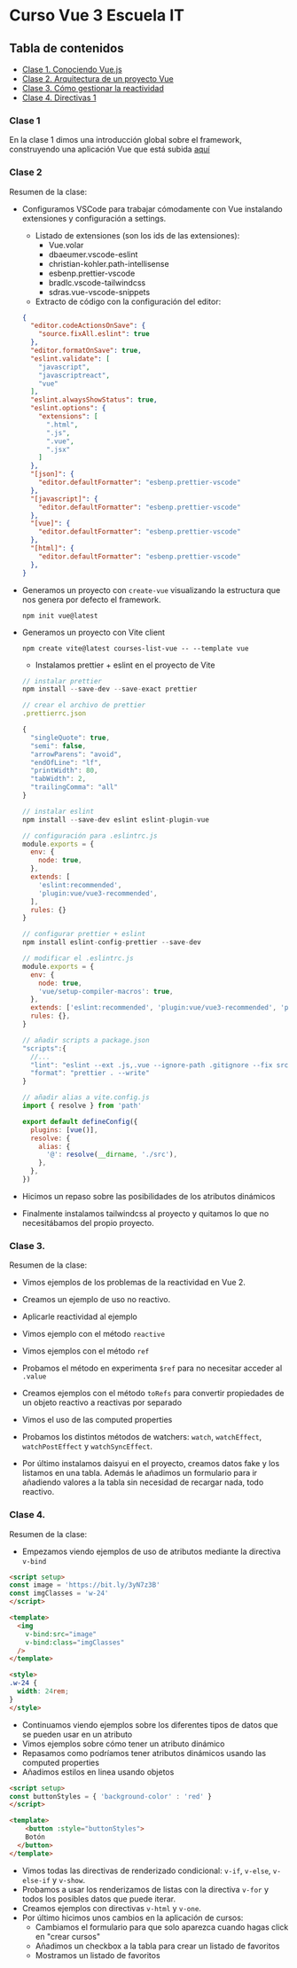 # Curso Vue 3 Escuela IT

## Tabla de contenidos
- [Clase 1. Conociendo Vue.js](#clase-1)
- [Clase 2. Arquitectura de un proyecto Vue](#clase-2)
- [Clase 3. Cómo gestionar la reactividad](#clase-3)
- [Clase 4. Directivas 1](#clase-4)

### Clase 1
En la clase 1 dimos una introducción global sobre el framework, construyendo una aplicación Vue que está subida [aquí](https://github.com/EscuelaIt/meme-vue-app)

### Clase 2
Resumen de la clase:
- Configuramos VSCode para trabajar cómodamente con Vue instalando extensiones y configuración a settings.
  - Listado de extensiones (son los ids de las extensiones):
    - Vue.volar
    - dbaeumer.vscode-eslint
    - christian-kohler.path-intellisense
    - esbenp.prettier-vscode
    - bradlc.vscode-tailwindcss
    - sdras.vue-vscode-snippets
  - Extracto de código con la configuración del editor:

  ```json
  {
    "editor.codeActionsOnSave": {
      "source.fixAll.eslint": true
    },
    "editor.formatOnSave": true,
    "eslint.validate": [
      "javascript",
      "javascriptreact",
      "vue"
    ],
    "eslint.alwaysShowStatus": true,
    "eslint.options": {
      "extensions": [
        ".html",
        ".js",
        ".vue",
        ".jsx"
      ]
    },
    "[json]": {
      "editor.defaultFormatter": "esbenp.prettier-vscode"
    },
    "[javascript]": {
      "editor.defaultFormatter": "esbenp.prettier-vscode"
    },
    "[vue]": {
      "editor.defaultFormatter": "esbenp.prettier-vscode"
    },
    "[html]": {
      "editor.defaultFormatter": "esbenp.prettier-vscode"
    },
  }
  ```

- Generamos un proyecto con `create-vue` visualizando la estructura que nos genera por defecto el framework.
  ```
  npm init vue@latest
  ```

- Generamos un proyecto con Vite client
  ```
  npm create vite@latest courses-list-vue -- --template vue
  ```
  - Instalamos prettier + eslint en el proyecto de Vite
  ```js
  // instalar prettier
  npm install --save-dev --save-exact prettier

  // crear el archivo de prettier
  .prettierrc.json

  {
    "singleQuote": true,
    "semi": false,
    "arrowParens": "avoid",
    "endOfLine": "lf",
    "printWidth": 80,
    "tabWidth": 2,
    "trailingComma": "all"
  }

  // instalar eslint 
  npm install --save-dev eslint eslint-plugin-vue

  // configuración para .eslintrc.js
  module.exports = {
    env: {
      node: true,
    },
    extends: [
      'eslint:recommended',
      'plugin:vue/vue3-recommended',
    ],
    rules: {}
  }

  // configurar prettier + eslint
  npm install eslint-config-prettier --save-dev

  // modificar el .eslintrc.js
  module.exports = {
    env: {
      node: true,
      'vue/setup-compiler-macros': true,
    },
    extends: ['eslint:recommended', 'plugin:vue/vue3-recommended', 'prettier'],
    rules: {},
  }

  // añadir scripts a package.json
  "scripts":{
    //...
    "lint": "eslint --ext .js,.vue --ignore-path .gitignore --fix src",
    "format": "prettier . --write"
  }

  // añadir alias a vite.config.js
  import { resolve } from 'path'

  export default defineConfig({
    plugins: [vue()],
    resolve: {
      alias: {
        '@': resolve(__dirname, './src'),
      },
    },
  })
  ```

- Hicimos un repaso sobre las posibilidades de los atributos dinámicos
- Finalmente instalamos tailwindcss al proyecto y quitamos lo que no necesitábamos del propio proyecto.

### Clase 3.
Resumen de la clase:
- Vimos ejemplos de los problemas de la reactividad en Vue 2.
- Creamos un ejemplo de uso no reactivo.
- Aplicarle reactividad al ejemplo
- Vimos ejemplo con el método `reactive`
- Vimos ejemplos con el método `ref`
- Probamos el método en experimenta `$ref` para no necesitar acceder al `.value`
- Creamos ejemplos con el método `toRefs` para convertir propiedades de un objeto reactivo a reactivas por separado
- Vimos el uso de las computed properties
- Probamos los distintos métodos de watchers: `watch`, `watchEffect`, `watchPostEffect` y `watchSyncEffect`.

- Por último instalamos daisyui en el proyecto, creamos datos fake y los listamos en una tabla. Además le añadimos un formulario para ir añadiendo valores a la tabla sin necesidad de recargar nada, todo reactivo.

### Clase 4.
Resumen de la clase:
- Empezamos viendo ejemplos de uso de atributos mediante la directiva `v-bind`
```html
<script setup>
const image = 'https://bit.ly/3yN7z3B'
const imgClasses = 'w-24'
</script>

<template>
  <img
    v-bind:src="image"
    v-bind:class="imgClasses"
  />
</template>

<style>
.w-24 {
  width: 24rem;
}
</style>
```
- Continuamos viendo ejemplos sobre los diferentes tipos de datos que se pueden usar en un atributo
- Vimos ejemplos sobre cómo tener un atributo dinámico
- Repasamos como podríamos tener atributos dinámicos usando las computed properties
- Añadimos estilos en linea usando objetos
```html
<script setup>
const buttonStyles = { 'background-color' : 'red' }
</script>

<template>
	<button :style="buttonStyles">
    Botón
  </button>
</template>
```
- Vimos todas las directivas de renderizado condicional: `v-if`, `v-else`, `v-else-if` y `v-show`.
- Probamos a usar los renderizamos de listas con la directiva `v-for` y todos los posibles datos que puede iterar.
- Creamos ejemplos con directivas `v-html` y `v-one`.
- Por último hicimos unos cambios en la aplicación de cursos:
  - Cambiamos el formulario para que solo aparezca cuando hagas click en "crear cursos"
  - Añadimos un checkbox a la tabla para crear un listado de favoritos
  - Mostramos un listado de favoritos